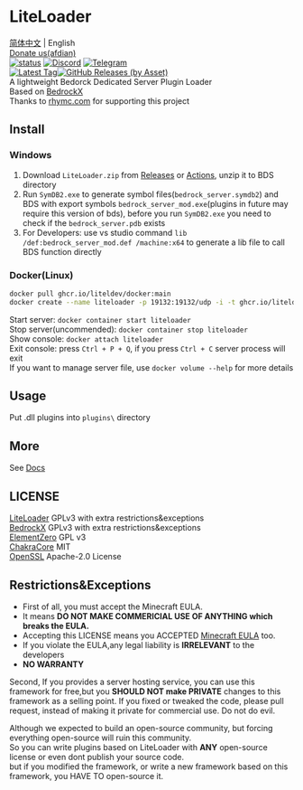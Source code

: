 # LiteLoader
[简体中文](README_zh-cn.md) | English  
[Donate us(afdian)](https://afdian.net/@liteldev)  
<a href="https://github.com/LiteLDev/LiteLoader/actions">![status](https://img.shields.io/github/workflow/status/LiteLDev/LiteLoader/Build%20LiteLoader?style=flat-square)</a>
<a href="https://discord.gg/27KTrxHc9t">![Discord](https://img.shields.io/discord/849252980430864384?style=flat-square)</a>
<a href="https://t.me/liteloader">![Telegram](https://img.shields.io/badge/telegram-LiteLoader-%232CA5E0?style=flat-square&logo=Telegram)</a><br>
<a href="https://github.com/LiteLDev/LiteLoader/releases/latest">![Latest Tag](https://img.shields.io/github/v/tag/LiteLDev/LiteLoader?label=LATEST%20TAG&style=flat-square)![GitHub Releases (by Asset)](https://img.shields.io/github/downloads/LiteLDev/LiteLoader/latest/total?style=flat-square)</a><br>
A lightweight Bedorck Dedicated Server Plugin Loader  
Based on [BedrockX](https://github.com/Sysca11/BedrockX)  
Thanks to [rhymc.com](https://www.rhymc.com/) for supporting this project

## Install
### Windows
1. Download `LiteLoader.zip` from [Releases](https://github.com/LiteLDev/LiteLoader/releases) or [Actions](https://github.com/LiteLDev/LiteLoader/actions), unzip it to BDS directory
2. Run `SymDB2.exe` to generate symbol files(`bedrock_server.symdb2`) and BDS with export symbols `bedrock_server_mod.exe`(plugins in future may require this version of bds), before you run `SymDB2.exe` you need to check if the `bedrock_server.pdb` exists
3. For Developers: use vs studio command `lib /def:bedrock_server_mod.def /machine:x64` to generate a lib file to call BDS function directly

### Docker(Linux)
```bash
docker pull ghcr.io/liteldev/docker:main
docker create --name liteloader -p 19132:19132/udp -i -t ghcr.io/liteldev/docker:main
```
Start server: `docker container start liteloader`  
Stop server(uncommended): `docker container stop liteloader`  
Show console: `docker attach liteloader`  
Exit console: press `Ctrl + P + Q`, if you press `Ctrl + C` server process will exit  
If you want to manage server file, use `docker volume --help` for more details

## Usage
Put .dll plugins into `plugins\` directory  

## More
See [Docs](https://docs.litetitle.com/)

## LICENSE  
[LiteLoader](https://github.com/LiteLDev/LiteLoader) GPLv3 with extra restrictions&exceptions  
[BedrockX](https://github.com/Sysca11/BedrockX) GPLv3 with extra restrictions&exceptions  
[ElementZero](https://github.com/Element-0/ElementZero) GPL v3  
[ChakraCore](https://github.com/chakra-core/ChakraCore) MIT  
[OpenSSL](https://github.com/openssl/openssl) Apache-2.0 License

## Restrictions&Exceptions
- First of all, you must accept the Minecraft EULA.  
- It means **DO NOT MAKE COMMERICIAL USE OF ANYTHING which breaks the EULA.**  
- Accepting this LICENSE means you ACCEPTED [Minecraft EULA](https://account.mojang.com/terms) too.  
- If you violate the EULA,any legal liability is **IRRELEVANT** to the developers  
- **NO WARRANTY**

Second, If you provides a server hosting service, you can use this framework for free,but you **SHOULD NOT make PRIVATE** changes to this framework as a selling point. If you fixed or tweaked the code, please pull request, instead of making it private for commercial use.
Do not do evil.

Although we expected to build an open-source community, but forcing everything open-source will ruin this community.  
So you can write plugins based on LiteLoader with **ANY** open-source license or even dont publish your source code.  
but if you modified the framework, or write a new framework based on this framework, you HAVE TO open-source it.
